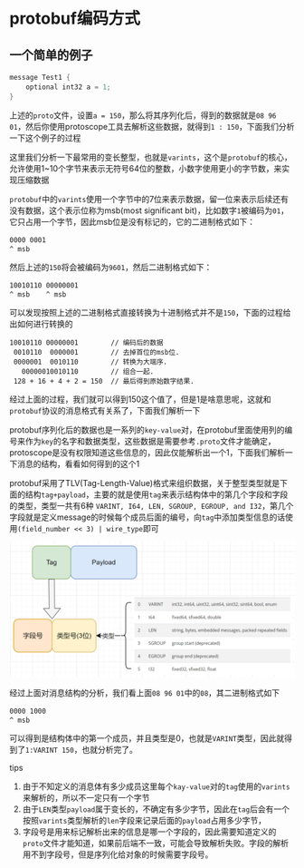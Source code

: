 # protobuf编码方式

## 一个简单的例子

```cpp
message Test1 {
    optional int32 a = 1;
}
```

上述的`proto`文件，设置`a = 150`，那么将其序列化后，得到的数据就是`08 96 01`，然后你使用protoscope工具去解析这些数据，就得到`1 : 150`，下面我们分析一下这个例子的过程

这里我们分析一下最常用的变长整型，也就是`varints`，这个是`protobuf`的核心，允许使用1~10个字节来表示无符号64位的整数，小数字使用更小的字节数，来实现压缩数据

`protobuf`中的`varints`使用一个字节中的7位来表示数据，留一位来表示后续还有没有数据，这个表示位称为msb(most significant bit)，比如数字`1`被编码为`01`，它只占用一个字节，因此msb位是没有标记的，它的二进制格式如下：

```text
0000 0001
^ msb
```

然后上述的`150`将会被编码为`9601`，然后二进制格式如下：

```text
10010110 00000001
^ msb    ^ msb
```

可以发现按照上述的二进制格式直接转换为十进制格式并不是`150`，下面的过程给出如何进行转换的

```text
10010110 00000001        // 编码后的数据
 0010110  0000001        // 去掉首位的msb位.
 0000001  0010110        // 转换为大端序.
   00000010010110        // 组合一起.
 128 + 16 + 4 + 2 = 150  // 最后得到原始数字结果.
```

经过上面的过程，我们就可以得到150这个值了，但是1是啥意思呢，这就和`protobuf`协议的消息格式有关系了，下面我们解析一下

protobuf序列化后的数据也是一系列的`key-value`对，在protobuf里面使用列的编号来作为`key`的名字和数据类型，这些数据是需要参考`.proto`文件才能确定，protoscope是没有权限知道这些信息的，因此仅能解析出一个1，下面我们解析一下消息的结构，看看如何得到的这个1

protobuf采用了TLV(Tag-Length-Value)格式来组织数据，关于整型类型就是下面的结构`tag+payload`，主要的就是使用`tag`来表示结构体中的第几个字段和字段的类型，类型一共有6种 `VARINT, I64, LEN, SGROUP, EGROUP, and I32`，第几个字段就是定义message的时候每个成员后面的编号，向`tag`中添加类型信息的话使用`(field_number << 3) | wire_type`即可

![tlv结构](./assets/tlvStruct.png)

经过上面对消息结构的分析，我们看上面`08 96 01`中的`08`，其二进制格式如下

```text
0000 1000
^ msb
```

可以得到是结构体中的第一个成员，并且类型是0，也就是`VARINT`类型，因此就得到了`1:VARINT 150`，也就分析完了。

tips

1. 由于不知定义的消息体有多少成员这里每个`kay-value`对的`tag`使用的`varints`来解析的，所以不一定只有一个字节
2. 由于`LEN`类型`payload`属于变长的，不确定有多少字节，因此在`tag`后会有一个按照`varints`类型解析的`len`字段来记录后面的`payload`占用多少字节，
3. 字段号是用来标记解析出来的信息是哪一个字段的，因此需要知道定义的`proto`文件才能知道，如果前后端不一致，可能会导致解析失败。字段的解析用不到字段号，但是序列化给对象的时候需要字段号。
